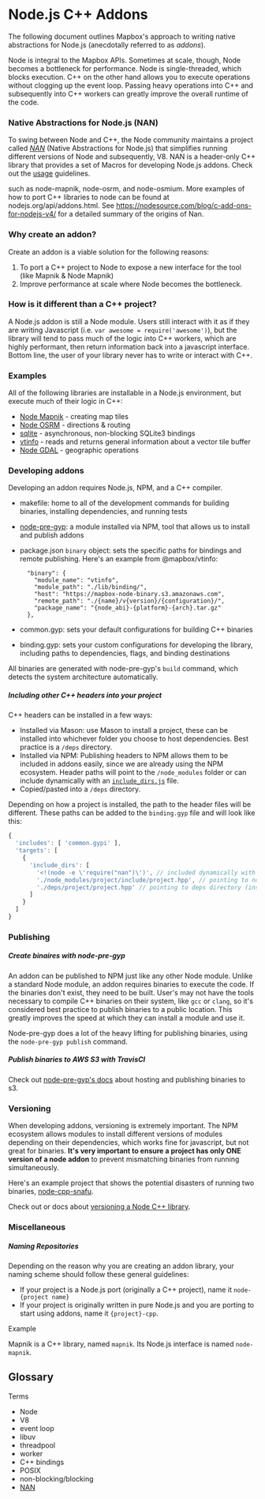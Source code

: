 # Node.js C++ Addons

The following document outlines Mapbox's approach to writing native abstractions for Node.js (anecdotally referred to as _addons_).

Node is integral to the Mapbox APIs. Sometimes at scale, though, Node becomes a bottleneck for performance. Node is single-threaded, which blocks execution. C++ on the other hand allows you to execute operations without clogging up the event loop. Passing heavy operations into C++ and subsequently into C++ workers can greatly improve the overall runtime of the code.

### Native Abstractions for Node.js (NAN)

To swing between Node and C++, the Node community maintains a project called [_NAN_](https://github.com/nodejs/nan) (Native Abstractions for Node.js) that simplifies running different versions of Node and subsequently, V8. NAN is a header-only C++ library that provides a set of Macros for developing Node.js addons. Check out the [usage](https://github.com/nodejs/nan#usage) guidelines.

such as node-mapnik, node-osrm, and node-osmium. More examples of how to port C++ libraries to node can be found at nodejs.org/api/addons.html. See https://nodesource.com/blog/c-add-ons-for-nodejs-v4/ for a detailed summary of the origins of Nan.

### Why create an addon?

Create an addon is a viable solution for the following reasons:

1. To port a C++ project to Node to expose a new interface for the tool (like Mapnik & Node Mapnik)
1. Improve performance at scale where Node becomes the bottleneck.

### How is it different than a C++ project?

A Node.js addon is still a Node module. Users still interact with it as if they are writing Javascript (i.e. `var awesome = require('awesome')`), but the library will tend to pass much of the logic into C++ workers, which are highly performant, then return information back into a javascript interface. Bottom line, the user of your library never has to write or interact with C++.

### Examples

All of the following libraries are installable in a Node.js environment, but execute much of their logic in C++:

* [Node Mapnik](https://github.com/mapnik/node-mapnik) - creating map tiles
* [Node OSRM](https://github.com/Project-OSRM/node-osrm) - directions & routing
* [sqlite](https://github.com/mapbox/node-sqlite3) - asynchronous, non-blocking SQLite3 bindings
* [vtinfo](https://github.com/mapbox/vtinfo) - reads and returns general information about a vector tile buffer
* [Node GDAL](https://github.com/naturalatlas/node-gdal) - geographic operations

### Developing addons

Developing an addon requires Node.js, NPM, and a C++ compiler.

* makefile: home to all of the development commands for building binaries, installing dependencies, and running tests

* [node-pre-gyp](https://github.com/mapbox/node-pre-gyp): a module installed via NPM, tool that allows us to install and publish addons

* package.json `binary` object: sets the specific paths for bindings and remote publishing. Here's an example from @mapbox/vtinfo:

        "binary": {
          "module_name": "vtinfo",
          "module_path": "./lib/binding/",
          "host": "https://mapbox-node-binary.s3.amazonaws.com",
          "remote_path": "./{name}/v{version}/{configuration}/",
          "package_name": "{node_abi}-{platform}-{arch}.tar.gz"
        },

* common.gyp: sets your default configurations for building C++ binaries

* binding.gyp: sets your custom configurations for developing the library, including paths to dependencies, flags, and binding destinations       

All binaries are generated with node-pre-gyp's `build` command, which detects the system architecture automatically.

##### Including other C++ headers into your project

C++ headers can be installed in a few ways:

* Installed via Mason: use Mason to install a project, these can be installed into whichever folder you choose to host dependencies. Best practice is a `/deps` directory.
* Installed via NPM: Publishing headers to NPM allows them to be included in addons easily, since we are already using the NPM ecosystem. Header paths will point to the `/node_modules` folder or can include dynamically with an [`include_dirs.js`](https://github.com/mapbox/protozero/blob/master/include_dirs.js) file.
* Copied/pasted into a `/deps` directory.

Depending on how a project is installed, the path to the header files will be different. These paths can be added to the `binding.gyp` file and will look like this:

```javascript
{
  'includes': [ 'common.gypi' ],
  'targets': [
    {
      'include_dirs': [
        '<!(node -e \'require("nan")\')', // included dynamically with an include_dirs.js file
        './node_modules/project/include/project.hpp', // pointing to node_modules directory
        './deps/project/project.hpp' // pointing to deps directory (installed manually or with mason)
      ]
    }
  ]
}
```

### Publishing

##### Create binaires with node-pre-gyp

An addon can be published to NPM just like any other Node module. Unlike a standard Node module, an addon requires binaries to execute the code. If the binaries don't exist, they need to be built. User's may not have the tools necessary to compile C++ binaries on their system, like `gcc` or `clang`, so it's considered best practice to publish binaries to a public location. This greatly improves the speed at which they can install a module and use it. 

Node-pre-gyp does a lot of the heavy lifting for publishing binaries, using the `node-pre-gyp publish` command.

##### Publish binaries to AWS S3 with TravisCI

Check out [node-pre-gyp's docs](https://github.com/mapbox/node-pre-gyp#s3-hosting) about hosting and publishing binaries to s3.

### Versioning

When developing addons, versioning is extremely important. The NPM ecosystem allows modules to install different versions of modules depending on their dependencies, which works fine for javascript, but not great for binaries. **It's very important to ensure a project has only ONE version of a node addon** to prevent mismatching binaries from running simultaneously. 

Here's an example project that shows the potential disasters of running two binaries, [node-cpp-snafu](https://github.com/mapbox/versioning-node-snafu).

Check out or docs about [versioning a Node C++ library](https://github.com/mapbox/versioning-node-cpp).

### Miscellaneous

##### Naming Repositories

Depending on the reason why you are creating an addon library, your naming scheme should follow these general guidelines:

* If your project is a Node.js port (originally a C++ project), name it `node-{project name}`
* If your project is originally written in pure Node.js and you are porting to start using addons, name it `{project}-cpp`.

Example

Mapnik is a C++ library, named `mapnik`. Its Node.js interface is named `node-mapnik`.

## Glossary

Terms
- Node
- V8
- event loop
- libuv
- threadpool
- worker
- C++ bindings
- POSIX
- non-blocking/blocking
- [NAN](https://github.com/mapbox/cpp/blob/node-addons/node-cpp.md#nodejs-c-addons)